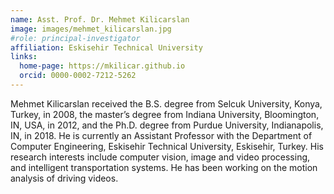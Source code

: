 ```yaml
---
name: Asst. Prof. Dr. Mehmet Kilicarslan
image: images/mehmet_kilicarslan.jpg
#role: principal-investigator
affiliation: Eskisehir Technical University
links:
  home-page: https://mkilicar.github.io
  orcid: 0000-0002-7212-5262
---
```


Mehmet Kilicarslan received the B.S. degree from Selcuk University, Konya, Turkey, in 2008, the master’s degree from Indiana University, Bloomington, IN, USA, in 2012, and the Ph.D. degree from Purdue University, Indianapolis, IN, in 2018. He is currently an Assistant Professor with the Department of Computer Engineering, Eskisehir Technical University, Eskisehir, Turkey. His research interests include computer vision, image and video processing, and intelligent transportation systems. He has been working on the motion analysis of driving videos.
